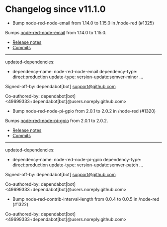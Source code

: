 # Changelog since v11.1.0
- Bump node-red-node-email from 1.14.0 to 1.15.0 in /node-red (#1325)

Bumps [node-red-node-email](https://github.com/node-red/node-red-nodes/tree/HEAD/tree/master/social/email) from 1.14.0 to 1.15.0.
- [Release notes](https://github.com/node-red/node-red-nodes/releases)
- [Commits](https://github.com/node-red/node-red-nodes/commits/HEAD/tree/master/social/email)

---
updated-dependencies:
- dependency-name: node-red-node-email
  dependency-type: direct:production
  update-type: version-update:semver-minor
...

Signed-off-by: dependabot[bot] <support@github.com>

Co-authored-by: dependabot[bot] <49699333+dependabot[bot]@users.noreply.github.com> 
- Bump node-red-node-pi-gpio from 2.0.1 to 2.0.2 in /node-red (#1320)

Bumps [node-red-node-pi-gpio](https://github.com/node-red/node-red-nodes/tree/HEAD/tree/master/hardware/PiGpio) from 2.0.1 to 2.0.2.
- [Release notes](https://github.com/node-red/node-red-nodes/releases)
- [Commits](https://github.com/node-red/node-red-nodes/commits/HEAD/tree/master/hardware/PiGpio)

---
updated-dependencies:
- dependency-name: node-red-node-pi-gpio
  dependency-type: direct:production
  update-type: version-update:semver-patch
...

Signed-off-by: dependabot[bot] <support@github.com>

Co-authored-by: dependabot[bot] <49699333+dependabot[bot]@users.noreply.github.com> 
- Bump node-red-contrib-interval-length from 0.0.4 to 0.0.5 in /node-red (#1322)

Co-authored-by: dependabot[bot] <49699333+dependabot[bot]@users.noreply.github.com> 
